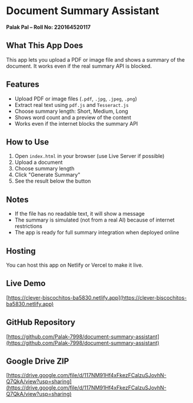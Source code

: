 # Document Summary Assistant  
**Palak Pal – Roll No: 220164520117**

## What This App Does
This app lets you upload a PDF or image file and shows a summary of the document. It works even if the real summary API is blocked.

## Features
- Upload PDF or image files (`.pdf`, `.jpg`, `.jpeg`, `.png`)
- Extract real text using `pdf.js` and `Tesseract.js`
- Choose summary length: Short, Medium, Long
- Shows word count and a preview of the content
- Works even if the internet blocks the summary API

## How to Use
1. Open `index.html` in your browser (use Live Server if possible)
2. Upload a document
3. Choose summary length
4. Click "Generate Summary"
5. See the result below the button

## Notes
- If the file has no readable text, it will show a message
- The summary is simulated (not from a real AI) because of internet restrictions
- The app is ready for full summary integration when deployed online

## Hosting
You can host this app on Netlify or Vercel to make it live.
## Live Demo
[https://clever-biscochitos-ba5830.netlify.app](https://clever-biscochitos-ba5830.netlify.app)

## GitHub Repository
[https://github.com/Palak-7998/document-summary-assistant](https://github.com/Palak-7998/document-summary-assistant)

## Google Drive ZIP
[https://drive.google.com/file/d/117NM91Hf4xFkezFCalzuSJovhN-Q7QkA/view?usp=sharing](https://drive.google.com/file/d/117NM91Hf4xFkezFCalzuSJovhN-Q7QkA/view?usp=sharing)



